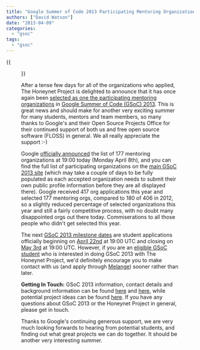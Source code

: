 ```yaml
---
title: "Google Summer of Code 2013 Participating Mentoring Organizations Announced"
authors: ["David Watson"]
date: "2013-04-09"
categories: 
  - "gsoc"
tags: 
  - "gsoc"
---
```

{{<figure src="images/banner.png" alt="Banner" width="50%">}}

After a tense few days for all of the organizations who applied, The Honeynet Project is delighted to announce that it has once again been [selected as one the participating mentoring organizations](https://www.google-melange.com/gsoc/org/google/gsoc2013/honeynet) in [Google Summer of Code (GSoC) 2013](http://www.google-melange.com/gsoc/homepage/google/gsoc2013). This is great news and should make for another very exciting summer for many students, mentors and team members, so many thanks to Google's and their Open Source Projects Office for their continued support of both us and free open source software (FLOSS) in general. We all really appreciate the support :-)  
  
Google [officially announced](http://google-opensource.blogspot.com/2013/04/mentoring-organizations-for-google.html) the list of 177 mentoring organizations at 19:00 today (Monday April 8th), and you can find the full list of participating organizations on the [main GSoC 2013 site](https://www.google-melange.com/gsoc/org/google/gsoc2013) (which may take a couple of days to be fully populated as each accepted organization needs to submit their own public profile information before they are all displayed there). Google received 417 org applications this year and selected 177 mentoring orgs, compared to 180 of 406 in 2012, so a slightly reduced percentage of selected organizations this year and still a fairly competitive process, with no doubt many disappointed orgs out there today. Commiserations to all those people who didn't get selected this year.  
  
The next [GSoC 2013 milestone dates](https://www.google-melange.com/gsoc/events/google/gsoc2013) are student applications officially beginning on [April 22nd](https://www.google-melange.com/gsoc/events/google/gsoc2013) at 19:00 UTC and closing on [May 3rd](https://www.google-melange.com/gsoc/events/google/gsoc2013) at 19:00 UTC. However, if you are an [eligible GSoC student](https://google-melange.appspot.com/gsoc/document/show/gsoc_program/google/gsoc2013/help_page#1._Are_there_any_age_restrictions_on) who is interested in doing GSoC 2013 with The Honeynet Project, we'd definitely encourage you to make contact with us (and apply through [Melange](https://www.google-melange.com/gsoc/homepage/google/gsoc2013)) sooner rather than later.  
  
**Getting In Touch:** GSoC 2013 information, contact details and background information can be found [here](/gsoc) and [here](https://www.google-melange.com/gsoc/org/google/gsoc2013/honeynet), while potential project ideas can be found [here](/gsoc/ideas). If you have any questions about GSoC 2013 or the Honeynet Project in general, please get in touch.  
  
Thanks to Google's continuing generous support, we are very much looking forwards to hearing from potential students, and finding out what great projects we can do together. It should be another very interesting summer.
